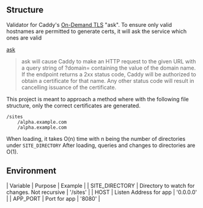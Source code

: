 
## Structure

Validator for Caddy's [On-Demand TLS](https://caddyserver.com/docs/automatic-https#on-demand-tls) "ask".
To ensure only valid hostnames are permitted to generate certs, it will ask the service which ones are valid

[ask](https://caddyserver.com/docs/caddyfile/options#on-demand-tls)
> ask will cause Caddy to make an HTTP request to the given URL with a query string of ?domain= containing the value of the domain name. If the endpoint returns a 2xx status code, Caddy will be authorized to obtain a certificate for that name. Any other status code will result in cancelling issuance of the certificate.

This project is meant to approach a method where with the following file structure,
only the correct certificates are generated.

```
/sites
    /alpha.example.com
    /alpha.example.com

```

When loading, it takes O(n) time with n being the number of directories under `SITE_DIRECTORY`
After loading, queries and changes to directories are O(1).

## Environment

| Variable | Purpose | Example |
| SITE_DIRECTORY | Directory to watch for changes. Not recursive | '/sites' |
| HOST | Listen Address for app | '0.0.0.0' |
| APP_PORT | Port for app | '8080' | 
